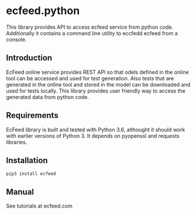 # ecfeed.python

This library provides API to access ecfeed service from python code. Additionally it contains a command line 
utility to eccfedd ecfeed from a console. 

## Introduction

EcFeed online service provides REST API so that odels defined in the online tool can be accessed 
and used for test generation. Also tests that are generated in the online tool and stored in the 
model can be downloaded and used for tests locally. This library provides user friendly way to access 
the generated data from python code.

## Requirements

EcFeed library is built and tested with Python 3.6, althought it should work with earlier versions of Python 3. 
It depends on pyopenssl and requests libraries.

## Installation

```
pip3 install ecfeed
```

## Manual

See tutorials at ecfeed.com
